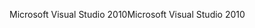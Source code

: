 <span data-ttu-id="937dd-101">Microsoft Visual Studio 2010</span><span class="sxs-lookup"><span data-stu-id="937dd-101">Microsoft Visual Studio 2010</span></span>